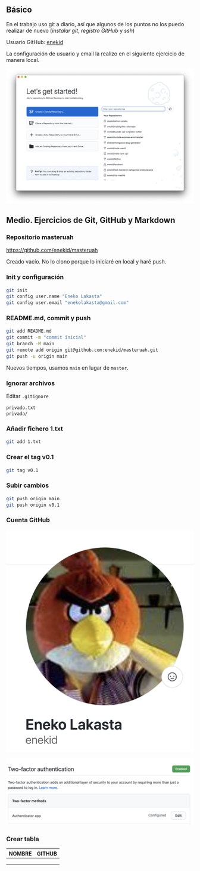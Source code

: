 ## Básico

En el trabajo uso git a diario, así que algunos de los puntos no los puedo realizar de nuevo (_instalar git_, _registro GitHub_ y _ssh_)

Usuario GitHub: [enekid](https://github.com/enekid)

La configuración de usuario y email la realizo en el siguiente ejercicio de manera local.

![GitHub Desktop](/screenshots/github-desktop.png?raw=true)

## Medio. Ejercicios de Git, GitHub y Markdown

### Repositorio masteruah

https://github.com/enekid/masteruah

Creado vacío. No lo clono porque lo iniciaré en local y haré push.

### Init y configuración

```bash
git init
git config user.name "Eneko Lakasta"
git config user.email "enekolakasta@gmail.com"
```

### README.md, commit y push

```bash
git add README.md
git commit -m "commit inicial"
git branch -M main
git remote add origin git@github.com:enekid/masteruah.git
git push -u origin main
```

Nuevos tiempos, usamos `main` en lugar de `master`.

### Ignorar archivos

Editar `.gitignore`

```
privado.txt
privada/
```

### Añadir fichero 1.txt

```bash
git add 1.txt
```

### Crear el tag v0.1

```bash
git tag v0.1
```

### Subir cambios

```bash
git push origin main
git push origin v0.1
```

### Cuenta GitHub

![Foto](/screenshots/github-avatar.png?raw=true)

![2FA](/screenshots/github-2FA.png?raw=true)

### Crear tabla

| NOMBRE | GITHUB |
| ------ | ------ |
|        |        |
|        |        |
|        |        |

